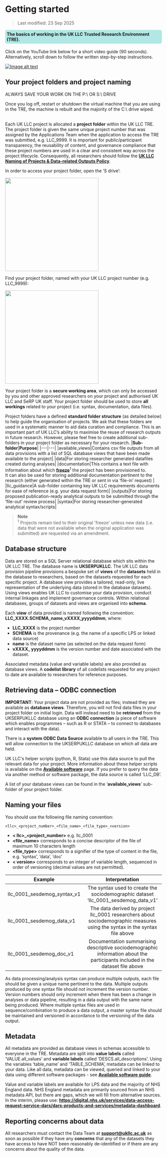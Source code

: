 # Getting started
>Last modified: 23 Sep 2025
<div style="background-color: rgba(0, 178, 169, 0.3); padding: 5px; border-radius: 5px;"><strong>The basics of working in the UK LLC Trusted Research Environment (TRE).</strong></div>
<br>
Click on the YouTube link below for a short video guide (90 seconds). Alternatively, scroll down to follow the written step-by-step instructions.

[![Image alt text](https://img.youtube.com/vi/io6yO6I3utQ/0.jpg)](https://www.youtube.com/watch?v=io6yO6I3utQ)

## Your project folders and project naming
<aside class="admonition danger"><p class="admonition-title">ALWAYS SAVE YOUR WORK ON THE P:\ OR S:\ DRIVE</p>Once you log off, restart or shutdown the virtual machine that you are using in the TRE, the machine is rebuilt and the majority of the C:\ drive wiped.</aside>  
<br>

Each UK LLC project is allocated a **project folder** within the UK LLC TRE. The project folder is given the same unique project number that was assigned by the Applications Team when the application to access the TRE was submitted, e.g. LLC_9999. It is important for public/participant transparency, the reusability of content, and governance compliance that these project numbers are used in a clear and consistent way across the project lifecycle. Consequently, all researchers should follow the [**UK LLC Naming of Projects & Data-related Outputs Policy**](https://ukllc.ac.uk/governance).

In order to access your project folder, open the ‘S drive’:  

<img src="../images/user_guide/image-17.png" width="300"/>

Find your project folder, named with your UK LLC project number (e.g. LLC_9999):  

<img src="../images/user_guide/image-18.png" width="300"/>


Your project folder is a **secure working area**, which can only be accessed by you and other approved researchers on your project and authorised UK LLC and SeRP UK staff. Your project folder should be used to store **all workings** related to your project (i.e. syntax, documentation, data files).

Project folders have a defined **standard folder structure** (as detailed below) to help guide the organisation of projects. We ask that these folders are used in a systematic manner to aid data curation and compliance. This is an important part of UK LLC’s ability to maximise the reuse of research outputs in future research. However, please feel free to create additional sub-folders in your project folder as necessary for your research.
|**Sub-folder**|**Purpose**|
|---|---|
|available_views|Contains csv file outputs from all data provisions with a list of SQL database views that have been made available to the project|
|data|For storing researcher generated datafiles created during analyses|
|documentation|This contains a text file with information about which [**freeze**](../ukllc_key_facts/Sample/UKLLC_sample.md)<sup>1</sup> the project has been provisioned to. <br> It can also be used for storing additional documentation pertinent to the research (either generated within the TRE or sent in via ‘file-in’ request) |
|llc_guidance|A sub-folder containing key UK LLC requirements documents for ease of reference (e.g. your data request form)|
|outputs|For storing proposed publication-ready analytical outputs to be submitted through the ‘file-out’ review process|
|syntax|For storing researcher-generated analytical syntax/scripts|


>**Note**  
><sup>1</sup> Projects remain tied to their original 'freeze' unless new data (i.e. data that were not available when the original application was submitted) are requested via an amendment.

## Database structure
Data are stored on a SQL Server relational database which sits within the UK LLC TRE. The database name is **UKSERPUKLLC**. The UK LLC data provision pipeline provisions a bespoke set of **views** of the **datasets** held in the database to researchers, based on the datasets requested for each specific project. A database view provides a tailored, read-only, live representation of the underlying data (stored in the database datasets). Using views enables UK LLC to customise your data provision, conduct internal linkages and implement governance controls. Within relational databases, groups of datasets and views are organised into **schema**.

Each **view** of data provided is named following the convention: **LLC_XXXX.SCHEMA_name_vXXXX_yyyyddmm**, where:
* **LLC_XXXX** is the project number
* **SCHEMA** is the provenance (e.g. the name of a specific LPS or linked data source)
* **name** is the dataset name (as selected on the data request form)
* **vXXXX_ yyyyddmm** is the version number and date associated with the dataset.

Associated metadata (value and variable labels) are also provided as database views. A **codelist library** of all codelists requested for any project to date are available to researchers for reference purposes.  

## Retrieving data – ODBC connection
**IMPORTANT**: Your project data are not provided as files; instead they are available as **database views**. Therefore, you will not find data files in your project folder on initial login. Data will instead need to be **retrieved** from the UKSERPUKLLC database using an **ODBC connection** (a piece of software which enables programmes – such as R or STATA – to connect to databases and interact with the data).

There is a **system ODBC Data Source** available to all users in the TRE. This will allow connection to the UKSERPUKLLC database on which all data are held.

UK LLC's helper scripts (python, R, Stata) use this data source to pull the relevant data for your project. More information about these helper scripts is available on the [**Available software**](../user_guide/UsingSoftware.md) page.  If you prefer to query the data via another method or software package, the data source is called ‘LLC_DB’.

A list of your database views can be found in the ‘**available_views**’ sub-folder of your project folder.  

## Naming your files
You should use the following file naming convention:

    <llc>_<project_number>_<file_name>_<file_type>_<version>

* **< llc>_<project_number>** e.g. llc_0001
* **<file_name>** corresponds to a concise descriptor of the file of maximum 10 characters length
* **<file_type>** corresponds to a signifier of the type of content in the file, e.g. ‘syntax’, ‘data’, ‘doc’
* **< version>** corresponds to an integer of variable length, sequenced in order of versioning (decimal values are not permitted).

| **Example**|**Interpretation**|
|---|:---:|
|llc_0001_sesdemog_syntax_v1|The syntax used to create the sociodemographic dataset ‘llc_0001_sesdemog_data_v1’|
|llc_0001_sesdemog_data_v1|The data derived by project llc_0001 researchers about sociodemographic measures using the syntax in the syntax file above|
|llc_0001_sesdemog_doc_v1|Documentation summarising descriptive sociodemographic information about the participants included in the dataset file above |


As data processing/analysis syntax can produce multiple outputs, each file should be given a unique name pertinent to the data. Multiple outputs produced by one syntax file should not increment the version number. Version numbers should only increment when there has been a change in analyses or data pipeline, resulting in a data output with the same name being produced. Where multiple syntax files are used in sequence/combination to produce a data output, a master syntax file should be maintained and versioned in accordance to the versioning of the data output.


## Metadata
All metadata are provided as database views in schemas accessible to everyone in the TRE. Metadata are split into **value labels** called ‘VALUE.all_values’ and **variable labels** called ‘DESCS.all_descriptions’. Using the variables ‘table_name’ and ‘TABLE_SCHEMA’, metadata can be linked to your data. Like all data, metadata can be viewed, queried and linked to your data using different software packages - see [**Available software guide**](../user_guide/UsingSoftware.md).

Value and variable labels are available for LPS data and the majority of NHS England data. NHS England metadata are primarily sourced from an NHS metadata API, but there are gaps, which we will fill from alternative sources. In the interim, please use: <strong><a href="https://digital.nhs.uk/services/data-access-request-service-dars/dars-products-and-services/metadata-dashboard" target="_blank" rel="noopener noreferrer">https://digital.nhs.uk/services/data-access-request-service-dars/dars-products-and-services/metadata-dashboard</a></strong>.



##	Reporting concerns about data
All researchers must contact the Data Team at [**support@ukllc.ac.uk**](mailto:support@ukllc.ac.uk) as soon as possible if they have any **concerns** that any of the datasets they have access to have NOT been reasonably de-identified or if there are any concerns about the quality of the data.
